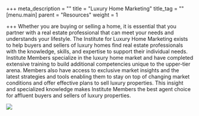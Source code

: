 +++
meta_description = ""
title = "Luxury Home Marketing"
title_tag = ""
[menu.main]
parent = "Resources"
weight = 1

+++
Whether you are buying or selling a home, it is essential that you partner with a real estate professional that can meet your needs and understands your lifestyle. The Institute for Luxury Home Marketing exists to help buyers and sellers of luxury homes find real estate professionals with the knowledge, skills, and expertise to support their individual needs. Institute Members specialize in the luxury home market and have completed extensive training to build additional competencies unique to the upper-tier arena. Members also have access to exclusive market insights and the latest strategies and tools enabling them to stay on top of changing market conditions and offer effective plans to sell luxury properties. This insight and specialized knowledge makes Institute Members the best agent choice for affluent buyers and sellers of luxury properties.

<!--(c)2013. Certified Luxury Home Marketing Specialist is a registered trademark of The Institute for Luxury Home Marketing. Unauthorized use of the mark or associated graphics is strictly prohibited.-->

<a href="https://www.luxuryhomemarketing.com/clhms/mini-verified.html?m=070c0a11a2a031d3ac14fc3a4b14fd3f" onclick="window.open('https:_//www.luxuryhomemarketing.com/clhms/mini-verified.html?m=070c0a11a2a031d3ac14fc3a4b14fd3f','blank','width=700,height=470,screenleft=100,screentop=100,left=100,top=100,scrollbars=1');return false;" >

<img src="https://www.luxuryhomemarketing.com/en/logo.html?m=070c0a11a2a031d3ac14fc3a4b14fd3f&v=10" border="0"/>

</a>